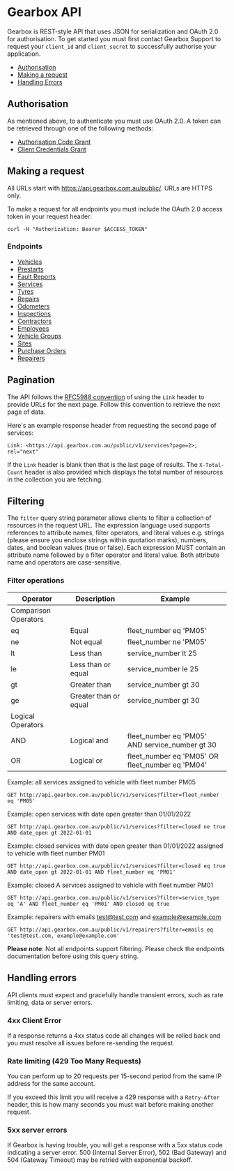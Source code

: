 # Gearbox API

Gearbox is REST-style API that uses JSON for serialization and OAuth 2.0 for authorisation. To get started you must first contact Gearbox Support to request your `client_id` and `client_secret` to successfully authorise your application.

- [Authorisation](#Authorisation)
- [Making a request](#Making-a-request)
- [Handling Errors](#Handling-errors)

## Authorisation

As mentioned above, to authenticate you must use OAuth 2.0. A token can be retrieved through one of the following methods:

- [Authorisation Code Grant](authorisation/authorisation_code_grant.md)
- [Client Credentials Grant](authorisation/client_credentials_grant.md)

## Making a request

All URLs start with https://api.gearbox.com.au/public/. URLs are HTTPS only.

To make a request for all endpoints you must include the OAuth 2.0 access token in your request header:

```shell
curl -H "Authorization: Bearer $ACCESS_TOKEN"
```

### Endpoints

- [Vehicles](endpoints/vehicles.md)
- [Prestarts](endpoints/prestarts.md)
- [Fault Reports](endpoints/fault_reports.md)
- [Services](endpoints/services.md)
- [Tyres](endpoints/tyres.md)
- [Repairs](endpoints/repairs.md)
- [Odometers](endpoints/odometers.md)
- [Inspections](endpoints/inspections.md)
- [Contractors](endpoints/contractors.md)
- [Employees](endpoints/employees.md)
- [Vehicle Groups](endpoints/vehicle_groups.md)
- [Sites](endpoints/sites.md)
- [Purchase Orders](endpoints/purchase_orders.md)
- [Repairers](endpoints/repairers.md)

## Pagination

The API follows the [RFC5988 convention](https://www.rfc-editor.org/rfc/rfc5988) of using the `Link` header to provide URLs for the next page. Follow this convention to retrieve the next page of data.

Here's an example response header from requesting the second page of services:

`Link: <https://api.gearbox.com.au/public/v1/services?page=2>; rel="next"`

If the `Link` header is blank then that is the last page of results. The `X-Total-Count` header is also provided which displays the total number of resources in the collection you are fetching.

## Filtering

The `filter` query string parameter allows clients to filter a collection of resources in the request URL. The expression language used supports references to attribute names, filter operators, and literal values e.g. strings (please ensure you enclose strings within quotation marks), numbers, dates, and boolean values (true or false). Each expression MUST contain an attribute name followed by a filter operator and literal value. Both attribute name and operators are case-sensitive.

### Filter operations

| Operator             | Description           | Example                                          |
|----------------------|-----------------------|--------------------------------------------------|
| Comparison Operators |                       |                                                  |
| eq                   | Equal                 | fleet_number eq 'PM05'                           |
| ne                   | Not equal             | fleet_number ne 'PM05'                           |
| lt                   | Less than             | service_number lt 25                             |
| le                   | Less than or equal    | service_number le 25                             |
| gt                   | Greater than          | service_number gt 30                             |
| ge                   | Greater than or equal | service_number gt 30                             |
| Logical Operators    |                       |                                                  |
| AND                  | Logical and           | fleet_number eq 'PM05' AND service_number gt 30  |
| OR                   | Logical or            | fleet_number eq 'PM05' OR fleet_number eq 'PM04' |

Example: all services assigned to vehicle with fleet number PM05

`GET http://api.gearbox.com.au/public/v1/services?filter=fleet_number eq 'PM05'`

Example: open services with date open greater than 01/01/2022

`GET http://api.gearbox.com.au/public/v1/services?filter=closed ne true AND date_open gt 2022-01-01`

Example: closed services with date open greater than 01/01/2022 assigned to vehicle with fleet number PM01

`GET http://api.gearbox.com.au/public/v1/services?filter=closed eq true AND date_open gt 2022-01-01 AND fleet_number eq 'PM01'`

Example: closed A services assigned to vehicle with fleet number PM01

`GET http://api.gearbox.com.au/public/v1/services?filter=service_type eq 'A' AND fleet_number eq 'PM01' AND closed eq true`

Example: repairers with emails test@test.com and example@example.com

`GET http://api.gearbox.com.au/public/v1/repairers?filter=emails eq 'test@test.com, example@example.com'`

**Please note**: Not all endpoints support filtering. Please check the endpoints documentation before using this query string.

## Handling errors

API clients must expect and gracefully handle transient errors, such as rate limiting, data or server errors.

### 4xx Client Error

If a response returns a 4xx status code all changes will be rolled back and you must resolve all issues before re-sending the request.

### Rate limiting (429 Too Many Requests)

You can perform up to 20 requests per 15-second period from the same IP address for the same account.

If you exceed this limit you will receive a 429 response with a `Retry-After` header, this is how many seconds you must wait before making another request.

### 5xx server errors

If Gearbox is having trouble, you will get a response with a 5xx status code indicating a server error. 500 (Internal Server Error), 502 (Bad Gateway) and 504 (Gateway Timeout) may be retried with exponential backoff.
